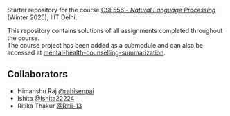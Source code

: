 Starter repository for the course [CSE556 - *Natural Language Processing*](https://techtree.iiitd.edu.in/viewDescription/filename?=CSE556) (Winter 2025), IIIT Delhi.  
  
This repository contains solutions of all assignments completed throughout the course.  
The course project has been added as a submodule and can also be accessed at [mental-health-counselling-summarization](https://github.com/rahisenpai/mental-health-counselling-summarization).

## Collaborators
- Himanshu Raj [@rahisenpai](https://github.com/rahisenpai)
- Ishita [@Ishita22224](https://github.com/Ishita22224)
- Ritika Thakur [@Ritii-13](https://github.com/Ritii-13)